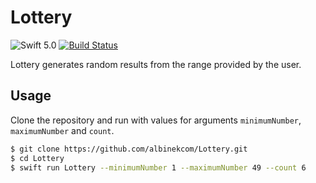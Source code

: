 # Lottery

![Swift 5.0](https://img.shields.io/badge/Swift-5.0-orange.svg)
[![Build Status](https://travis-ci.org/albinekcom/Lottery.svg?branch=master)](https://travis-ci.org/albinekcom/Lottery)

Lottery generates random results from the range provided by the user.

## Usage

Clone the repository and run with values for arguments `minimumNumber`, `maximumNumber` and `count`.

```bash
$ git clone https://github.com/albinekcom/Lottery.git
$ cd Lottery
$ swift run Lottery --minimumNumber 1 --maximumNumber 49 --count 6
```
